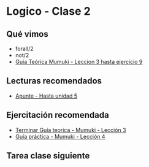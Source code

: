 # Logico - Clase 2

## Qué vimos

* forall/2
* not/2
* [Guía Teórica Mumuki - Leccion 3 hasta ejercicio 9](https://mumuki.io/central/lessons/53-programacion-logica-negacion-y-cuantificacion)

## Lecturas recomendados

* [Apunte - Hasta unidad 5](https://docs.google.com/document/d/1GGair_St5yWvItKRZH-FY_X2CdDREr60TrsV0zSiO5I)

## Ejercitación recomendada

* [Terminar Guía teorica - Mumuki - Lección 3](https://mumuki.io/central/lessons/53-programacion-logica-negacion-y-cuantificacion)
* [Guía práctica - Mumuki - Lección 4](https://mumuki.io/central/lessons/49-programacion-logica-practica-negacion-y-cuantificacion)

## Tarea clase siguiente
